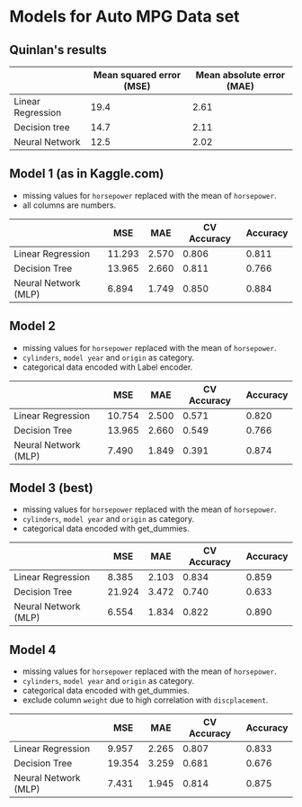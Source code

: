 # Models for  Auto MPG Data set

## Quinlan's results

| |Mean squared error (MSE) | Mean absolute error (MAE)       |
|--------------------------|---------------------------|------|
| Linear Regression        | 19.4                      | 2.61 |
| Decision tree            | 14.7                      | 2.11 |
| Neural Network           | 12.5                      | 2.02 |

## Model 1 (as in Kaggle.com)

- missing values for `horsepower` replaced with the mean of `horsepower`.
- all columns are numbers.

| |MSE                  | MAE    | CV Accuracy | Accuracy |       
|----------------------|--------|-------------|----------|-------|
| Linear Regression    | 11.293 | 2.570       | 0.806    | 0.811 |
| Decision Tree        | 13.965 | 2.660       | 0.811    | 0.766 |
| Neural Network (MLP) | 6.894  | 1.749       | 0.850    | 0.884 |

## Model 2

- missing values for `horsepower` replaced with the mean of `horsepower`.
- `cylinders`, `model year` and `origin` as category.
- categorical data encoded with Label encoder.

| |MSE                  | MAE    | CV Accuracy | Accuracy |       
|----------------------|--------|-------------|----------|-------|
| Linear Regression    | 10.754 | 2.500       | 0.571    | 0.820 |
| Decision Tree        | 13.965 | 2.660       | 0.549    | 0.766 |
| Neural Network (MLP) | 7.490  | 1.849       | 0.391    | 0.874 |

## Model 3 (best)

- missing values for `horsepower` replaced with the mean of `horsepower`.
- `cylinders`, `model year` and `origin` as category.
- categorical data encoded with get_dummies.

| |MSE                  | MAE    | CV Accuracy | Accuracy |       
|----------------------|--------|-------------|----------|-------|
| Linear Regression    | 8.385  | 2.103       | 0.834    | 0.859 |
| Decision Tree        | 21.924 | 3.472       | 0.740    | 0.633 |
| Neural Network (MLP) | 6.554  | 1.834       | 0.822    | 0.890 |

## Model 4

- missing values for `horsepower` replaced with the mean of `horsepower`.
- `cylinders`, `model year` and `origin` as category.
- categorical data encoded with get_dummies.
- exclude column `weight` due to high correlation with `discplacement`.

| |MSE                  | MAE    | CV Accuracy | Accuracy        |
|----------------------|--------|-------------|----------|-------|
| Linear Regression    | 9.957  | 2.265       | 0.807    | 0.833 |
| Decision Tree        | 19.354 | 3.259       | 0.681    | 0.676 |
| Neural Network (MLP) | 7.431  | 1.945       | 0.814    | 0.875 |


